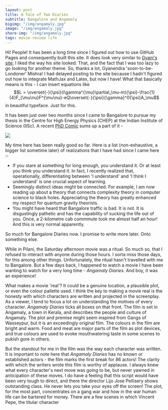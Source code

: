 ```yaml
---
layout: post
title: A Tale of Two Diaries
subtitle: Bangalore and Angamaly
bigimg: "/img/angamaly.jpg"
image: "/img/angamaly.jpg"
share-img: "/img/angamaly.jpg"
tags: movie-review life
---
```


Hi! People! It has been a long time since I figured out how to use GitHub Pages and consequently built this site. It does look very similar to [Gyani's site](https://gyani.net/); I liked the way his site looked. That, and the fact that I was too lazy to go looking for another theme. So, thanks a lot, Gyanendra 'soon-to-be-Londoner' Mishra! I had delayed posting to the site because I hadn't figured out how to integrate MathJax and Latex, but now I have! What that basically means is this - I can insert equations like $$L = \overset{-}{\psi}(i\gamma^{\mu}\partial_\mu-m){\psi}-\frac{1}{4}F_{\mu\nu}F^{\mu\nu}-eQ\overset{-}{\psi}{\gamma}^0{\psi}A_\mu$$ in beautiful typeface. Just for this.

It has been just over two months since I came to Bangalore to pursue my thesis in the Centre for High Energy Physics (CHEP) at the Indian Institute of Science (IISc). A recent [PhD Comic](http://phdcomics.com) sums up a part of it -

![](http://phdcomics.com/comics/archive/phd082817s.gif)

 My time here has been really good so far. Here is a list (non-exhaustive, a bigger list sometime later) of realizations that I have had since I came here :-

* If you stare at something for long enough, you understand it. Or at least you think you understand it. In fact, I recently realized that, operationally, differentiating between 'I understand' and 'I think I understand' is one crucial aspect of learning.
* Seemingly distinct ideas might be connected. For example, I am now reading up about a theory that connects complexity theory in computer science to black holes. Appreciating the theory has greatly enhanced my respect for quantum gravity theorists. 
* You might have heard that Bangalore traffic is bad. It is not. It is disgustingly pathetic and has the capability of sucking the life out of you. Once, a 2-kilometre cab commmute took me almost half an hour! And this is very normal apparently.

So much for Bangalore Diaries now. I promise to write more later. Onto something else.

While in Pilani, the Saturday afternoon movie was a ritual. So much so, that I refused to interact with anyone during those hours. I sorta miss those days, for this among other things. Unfortunately, the ritual hasn't travelled with me to Bangalore. But a few days back, I happened to watch a movie I have been wanting to watch for a very long time - _Angamaly Diaries_. And boy, it was an experience!

What makes a movie 'real'? It could be a genuine location, a plausible plot, or even the colour pallette used. I think the key to making a movie real is the honesty with which characters are written and projected in the screenplay. As a viewer, I tend to focus a lot on understanding the motives of every character. _Angamaly Diaries_ ticks all boxes on that front. The film is set in Angamaly, a town in Kerala, and describes the people and culture of Angamaly. The plot and premise might seem inspired from Gangs of Wasseypur, but it is an exceedingly original film. The colours in the film are bright and warm. Food and meat are major parts of the film as plot devices, and true colours are used to evoke mouthwatering taste in some scenes to pukish gore in others.

But the standout for me in the film was the way each character was written. It is important to note here that _Angamaly Diaries_ has no known or established actors - the film marks the first break for 86 actors! The clarity with which the writers wrote this film is worthy of applause. I always knew what every character's next move was going to be, but never yawned in anticipation of these moves. I do have a feeling that this script would have been very tough to direct, and there the director Lijo Jose Pellisery shows outstanding class. He never lets you take your eyes off the screen! The plot, for the most part, concentrates on a gang war and how in the war human life can be bartered for money. There are a few scenes in which Vincent Pepe, the titular character